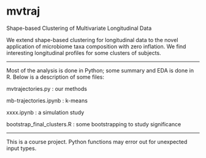 # mvtraj
Shape-based Clustering of Multivariate Longitudinal Data

We extend shape-based clustering for longitudinal data to the novel application of microbiome taxa composition with zero inflation. We find interesting longitudinal profiles for some clusters of subjects.

-----

Most of the analysis is done in Python; some summary and EDA is done in R. Below is a description of some files:

  mvtrajectories.py : our methods
  
  mb-trajectories.ipynb : k-means
  
  xxxx.ipynb : a simulation study
  
  bootstrap_final_clusters.R : some bootstrapping to study significance
  
-----
  
This is a course project. Python functions may error out for unexpected input types.

